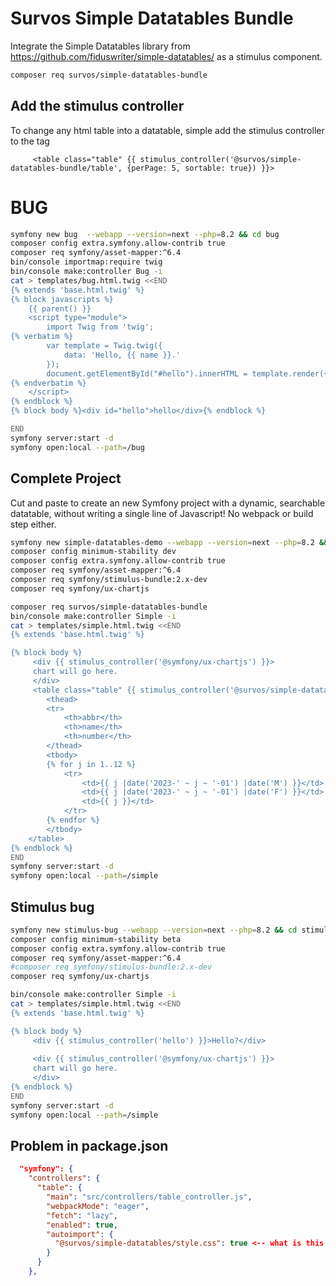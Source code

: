 # Survos Simple Datatables Bundle

Integrate the Simple Datatables library from https://github.com/fiduswriter/simple-datatables/ as a stimulus component.


```bash
composer req survos/simple-datatables-bundle
```

## Add the stimulus controller

To change any html table into a datatable, simple add the stimulus controller to the tag

```twig
     <table class="table" {{ stimulus_controller('@survos/simple-datatables-bundle/table', {perPage: 5, sortable: true}) }}>
```

# BUG
```bash
symfony new bug  --webapp --version=next --php=8.2 && cd bug
composer config extra.symfony.allow-contrib true
composer req symfony/asset-mapper:^6.4
bin/console importmap:require twig
bin/console make:controller Bug -i
cat > templates/bug.html.twig <<END
{% extends 'base.html.twig' %}
{% block javascripts %}
    {{ parent() }}
    <script type="module">
        import Twig from 'twig';
{% verbatim %}
        var template = Twig.twig({
            data: 'Hello, {{ name }}.'
        });
        document.getElementById("#hello").innerHTML = template.render({name: 'Tac'});
{% endverbatim %}
    </script>
{% endblock %}
{% block body %}<div id="hello">hello</div>{% endblock %}

END
symfony server:start -d
symfony open:local --path=/bug
```
## Complete Project

Cut and paste to create an new Symfony project with a dynamic, searchable datatable, without writing a single line of Javascript!  No webpack or build step either.

```bash
symfony new simple-datatables-demo --webapp --version=next --php=8.2 && cd simple-datatables-demo
composer config minimum-stability dev
composer config extra.symfony.allow-contrib true
composer req symfony/asset-mapper:^6.4
composer req symfony/stimulus-bundle:2.x-dev
composer req symfony/ux-chartjs

composer req survos/simple-datatables-bundle
bin/console make:controller Simple -i
cat > templates/simple.html.twig <<END
{% extends 'base.html.twig' %}

{% block body %}
     <div {{ stimulus_controller('@symfony/ux-chartjs') }}>
     chart will go here.
     </div>
     <table class="table" {{ stimulus_controller('@survos/simple-datatables-bundle/table', {perPage: 5, sortable: true}) }}>
        <thead>
        <tr>
            <th>abbr</th>
            <th>name</th>
            <th>number</th>
        </thead>
        <tbody>
        {% for j in 1..12 %}
            <tr>
                <td>{{ j |date('2023-' ~ j ~ '-01') |date('M') }}</td>
                <td>{{ j |date('2023-' ~ j ~ '-01') |date('F') }}</td>
                <td>{{ j }}</td>
            </tr>
        {% endfor %}
        </tbody>
    </table>
{% endblock %}
END
symfony server:start -d
symfony open:local --path=/simple
```

## Stimulus bug
```bash
symfony new stimulus-bug --webapp --version=next --php=8.2 && cd stimulus-bug
composer config minimum-stability beta
composer config extra.symfony.allow-contrib true
composer req symfony/asset-mapper:^6.4
#composer req symfony/stimulus-bundle:2.x-dev
composer req symfony/ux-chartjs

bin/console make:controller Simple -i
cat > templates/simple.html.twig <<END
{% extends 'base.html.twig' %}

{% block body %}
     <div {{ stimulus_controller('hello') }}>Hello?</div>
     
     <div {{ stimulus_controller('@symfony/ux-chartjs') }}>
     chart will go here.
     </div>
{% endblock %}
END
symfony server:start -d
symfony open:local --path=/simple
```



## Problem in package.json

```json
  "symfony": {
    "controllers": {
      "table": {
        "main": "src/controllers/table_controller.js",
        "webpackMode": "eager",
        "fetch": "lazy",
        "enabled": true,
        "autoimport": {
          "@survos/simple-datatables/style.css": true <-- what is this supposed to be?
        }
      }
    },

```
